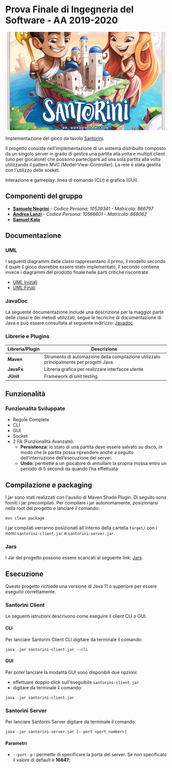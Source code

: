 # Prova Finale di Ingegneria del Software - AA 2019-2020
![alt text](src/main/resources/images/santorini.png)

Implementazione del gioco da tavolo [Santorini](http://www.craniocreations.it/prodotto/santorini/).

Il progetto consiste nell’implementazione di un sistema distribuito composto da un singolo server in grado di gestire una partita alla volta e multipli client (uno per giocatore) che possono partecipare ad una sola partita alla volta utilizzando il pattern MVC (Model-View-Controller).
La rete è stata gestita con l'utilizzo delle socket.

Interazione e gameplay: linea di comando (CLI) e grafica (GUI).

## Componenti del gruppo
- [__Samuele Negrini__](https://github.com/snegrini) - *Codice Persona: 10539341 - Matricola: 866797*
- [__Andrea Lanzi__](https://github.com/AndreaLanzi-PoliMi) - *Codice Persona: 10566601 - Matricola: 868062* 
- [__Samuel Kala__](https://github.com/samuelkala)


## Documentazione

### UML
I seguenti diagrammi delle classi rappresentano il primo, il modello secondo il quale il gioco dovrebbe essere stato implementato, il secondo contiene invece i diagrammi del prodotto finale nelle parti critiche riscontrate.
- [UML Iniziali](https://github.com/snegrini/ing-sw-2020-kala-lanzi-negrini/blob/master/deliveries/archive/uml/uml_model_initial.jpg)
- [UML Finali](https://github.com/snegrini/ing-sw-2020-kala-lanzi-negrini/tree/master/deliveries/final/uml)

### JavaDoc
La seguente documentazione include una descrizione per la maggior parte delle classi e dei metodi utilizzati, segue le tecniche di documentazione di Java e può essere consultata al seguente indirizzo: [Javadoc](N/A)

### Librerie e Plugins
|Libreria/Plugin|Descrizione|
|---------------|-----------|
|__Maven__|Strumento di automazione della compilazione utilizzato principalmente per progetti Java.|
|__JavaFx__|Libreria grafica per realizzare interfacce utente |
|__JUnit__|Framework di unit testing|

## Funzionalità
### Funzionalità Sviluppate
- Regole Complete
- CLI
- GUI
- Socket
- 2 FA (Funzionalità Avanzate):
    - __Persistenza:__ lo stato di una partita deve essere salvato su disco, in modo che la partita possa
        riprendere anche a seguito dell’interruzione dell’esecuzione del server.
    - __Undo:__ permette a un giocatore di annullare la propria
        mossa entro un periodo di 5 secondi da quando l’ha effettuata


## Compilazione e packaging
I jar sono stati realizzati con l'ausilio di Maven Shade Plugin.
Di seguito sono forniti i jar precompilati.
Per compilare i jar autonomamente, posizionarsi nella root del progetto e lanciare il comando:
```
mvn clean package
```
I jar compilati verranno posizionati all'interno della cartella ```target/``` con i nomi
```santorini-client.jar``` e ```santorini-server.jar```.

### Jars
I Jar del progetto possono essere scaricati al seguente link: [Jars](N/A).


## Esecuzione
Questo progetto richiede una versione di Java 11 o superiore per essere eseguito correttamente.

### Santorini Client
Le seguenti istruzioni descrivono come eseguire il client CLI o GUI.

#### CLI
Per lanciare Santorini Client CLI digitare da terminale il comando:
```
java -jar santorini-client.jar --cli
```
#### GUI
Per poter lanciare la modalità GUI sono disponibili due opzioni:
- effettuare doppio click sull'eseguibile ```santorini-client.jar```
- digitare da terminale il comando:
```
java -jar santorini-client.jar
```

### Santorini Server
Per lanciare Santorini Server digitare da terminale il comando:
```
java -jar santorini-server.jar [--port <port_number>]
```
#### Parametri
- `--port` `-p` : permette di specificare la porta del server. Se non specificato il valore di default è __16847__;
